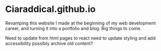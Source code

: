 # Ciaraddical.github.io

Revamping this website I made at the beginning of my web development career, and turning it into a portfolio and blog. Big things to come.

Need to update from html pages to react
need to update styling and add accessibility
possibly archive old content?

